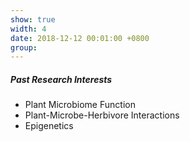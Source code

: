 ```yaml
---
show: true
width: 4
date: 2018-12-12 00:01:00 +0800
group:
---
```

<div>
  <div class="card-body">
    <h5>Past Research Interests</h5>
    <ul>
      <li>Plant Microbiome Function</li>
      <li>Plant-Microbe-Herbivore Interactions</li>
      <li>Epigenetics</li>
    </ul>
  </div>
</div>

